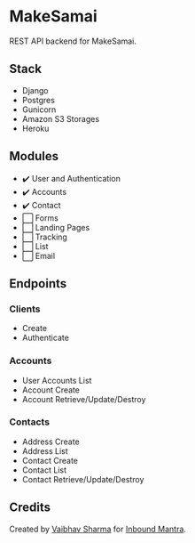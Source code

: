 # MakeSamai
REST API backend for MakeSamai.

## Stack
- Django
- Postgres
- Gunicorn
- Amazon S3 Storages
- Heroku

## Modules
- :heavy_check_mark: User and Authentication
- :heavy_check_mark: Accounts
- :heavy_check_mark: Contact
- :white_large_square: Forms
- :white_large_square: Landing Pages
- :white_large_square: Tracking
- :white_large_square: List
- :white_large_square: Email

## Endpoints
### Clients
- Create
- Authenticate

### Accounts
- User Accounts List
- Account Create
- Account Retrieve/Update/Destroy

### Contacts
- Address Create
- Address List
- Contact Create
- Contact List
- Contact Retrieve/Update/Destroy

## Credits
Created by [Vaibhav Sharma](https://github.com/v4iv/) for [Inbound Mantra](https://www.inboundmantra.com/).